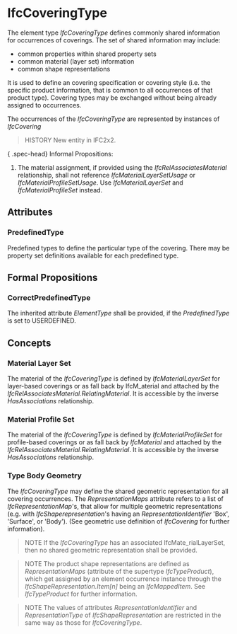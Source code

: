 # IfcCoveringType

The element type _IfcCoveringType_ defines commonly shared information for occurrences of coverings. The set of shared information may include:

* common properties within shared property sets
* common material (layer set) information
* common shape representations

It is used to define an covering specification or covering style (i.e. the specific product information, that is common to all occurrences of that product type). Covering types may be exchanged without being already assigned to occurrences.

The occurrences of the _IfcCoveringType_ are represented by instances of _IfcCovering_

> HISTORY  New entity in IFC2x2.

{ .spec-head}
Informal Propositions:

1. The material assignment, if provided using the _IfcRelAssociatesMaterial_ relationship, shall not reference _IfcMaterialLayerSetUsage_ or _IfcMaterialProfileSetUsage_.  Use _IfcMaterialLayerSet_ and _IfcMaterialProfileSet_ instead.

## Attributes

### PredefinedType
Predefined types to define the particular type of the covering. There may be property set definitions available for each predefined type.

## Formal Propositions

### CorrectPredefinedType
The inherited attribute _ElementType_ shall be provided, if the _PredefinedType_ is set to USERDEFINED.

## Concepts

### Material Layer Set

The material of the _IfcCoveringType_ is defined by _IfcMaterialLayerSet_ for layer-based coverings or as fall back by IfcM_aterial and attached by the _IfcRelAssociatesMaterial.RelatingMaterial_. It is accessible by the inverse _HasAssociations_ relationship.

### Material Profile Set

The material of the _IfcCoveringType_ is defined by _IfcMaterialProfileSet_ for profile-based coverings or as fall back by _IfcMaterial_ and attached by the _IfcRelAssociatesMaterial.RelatingMaterial_. It is accessible by the inverse _HasAssociations_ relationship.

### Type Body Geometry

The _IfcCoveringType_ may define the shared geometric representation for all covering occurrences. The _RepresentationMaps_ attribute refers to a list of _IfcRepresentationMap_'s, that allow for multiple geometric representations (e.g. with _IfcShaperepresentation_'s having an _RepresentationIdentifier_ 'Box', 'Surface', or 'Body'). (See geometric use definition of _IfcCovering_ for further information).

> NOTE  If the _IfcCoveringType_ has an associated IfcMate_rialLayerSet, then no shared geometric representation shall be provided.

> NOTE  The product shape representations are defined as _RepresentationMaps_ (attribute of the supertype _IfcTypeProduct_), which get assigned by an element occurrence instance through the _IfcShapeRepresentation.Item[n]_ being an _IfcMappedItem_. See _IfcTypeProduct_ for further information.

> NOTE  The values of attributes _RepresentationIdentifier_ and _RepresentationType_ of _IfcShapeRepresentation_ are restricted in the same way as those for _IfcCoveringType_.

